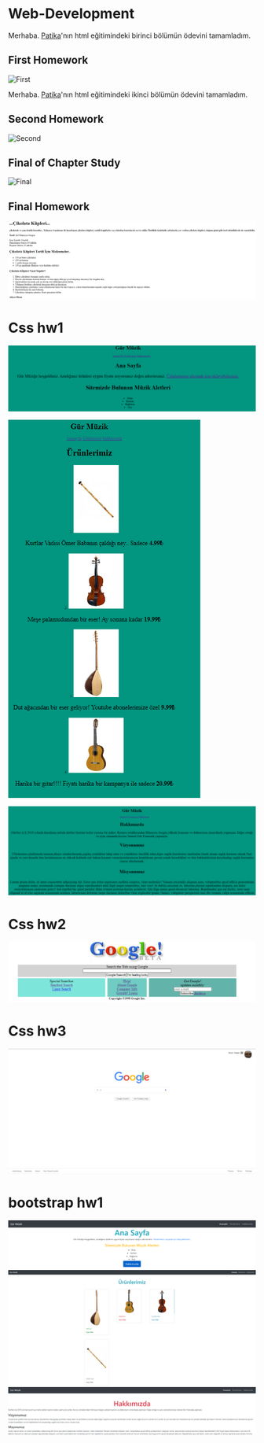 # Web-Development

Merhaba. [Patika](https://www.patika.dev/tr)'nın html eğitimindeki birinci bölümün ödevini tamamladım.

## First Homework
![First](/images/%C3%B6dev1.PNG)


Merhaba. [Patika](https://www.patika.dev/tr)'nın html eğitimindeki ikinci bölümün ödevini tamamladım.

## Second Homework
![Second](/images/%C3%B6dev2.PNG )


## Final of Chapter Study

![Final](/images/%C3%B6dev3.PNG)




## Final Homework

![Final](/images/final.PNG)



# Css hw1

![css1](/images/1.PNG)

![css2](/images/2.PNG)

![css3](/images/3.PNG)



# Css hw2

![css2](/images/google.PNG)



# Css hw3

![css3](./images/googlee.PNG)

# bootstrap hw1

![btsp](./images/b1.PNG)
![btsp](./images/b2.PNG)
![btsp](./images/b3.PNG)

